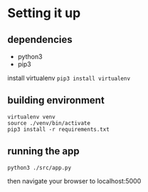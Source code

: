 # Setting it up

## dependencies

- python3
- pip3

install virtualenv
`pip3 install virtualenv`

## building environment

```
virtualenv venv
source ./venv/bin/activate
pip3 install -r requirements.txt
```

## running the app
```
python3 ./src/app.py
```
then navigate your browser to localhost:5000
